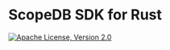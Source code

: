 # ScopeDB SDK for Rust

[![Apache License, Version 2.0](https://img.shields.io/:license-Apache%202-brightgreen.svg)](https://www.apache.org/licenses/LICENSE-2.0.txt)
